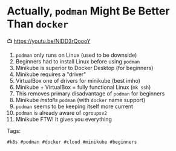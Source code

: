 # Actually, `podman` Might Be Better Than `docker`

📺 <https://youtu.be/NlDD3rQoooY>

1. `podman` only runs on Linux (used to be downside)
1. Beginners had to install Linux before using `podman`
1. Minikube is superior to Docker Desktop (for beginners)
1. Minikube requires a "driver"
1. VirtualBox one of drivers for minikube (best imho)
1. Minikube + VirtualBox = fully functional Linux (`mk ssh`)
1. This removes primary disadvantage of `podman` for beginners
1. Minikube *installs* `podman` (with `docker` name support)
1. `podman` seems to be keeping itself more current
1. `podman` is already aware of `cgroupsv2`
1. Minikube FTW! It gives you everything

Tags:

    #k8s #podman #docker #cloud #minikube #beginners
